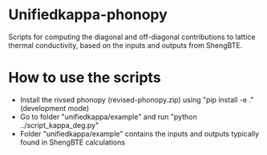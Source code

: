# Unifiedkappa-phonopy
Scripts for computing the diagonal and off-diagonal contributions to lattice thermal conductivity, based on the inputs and outputs from ShengBTE.
# How to use the scripts
* Install the rivsed phonopy (revised-phonopy.zip) using "pip install -e ." (development mode)
* Go to folder "unifiedkappa/example" and run "python ../script_kappa_deg.py"
* Folder "unifiedkappa/example" contains the inputs and outputs typically found in ShengBTE calculations
